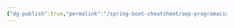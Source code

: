 ```yaml
---
{"dg-publish":true,"permalink":"/spring-boot-cheatsheet/aop-programacion-orientada-a-aspectos/"}
---
```


